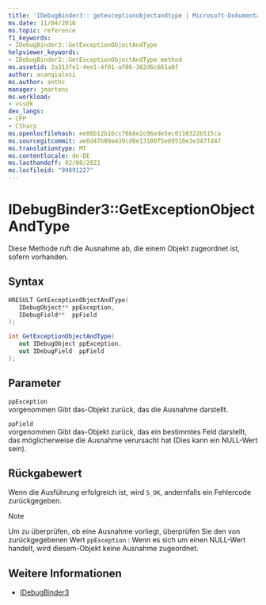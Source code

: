```yaml
---
title: 'IDebugBinder3:: getexceptionobjectandtype | Microsoft-Dokumentation'
ms.date: 11/04/2016
ms.topic: reference
f1_keywords:
- IDebugBinder3::GetExceptionObjectAndType
helpviewer_keywords:
- IDebugBinder3::GetExceptionObjectAndType method
ms.assetid: 2a313fe1-4ee1-4f01-af86-382d6c661a8f
author: acangialosi
ms.author: anthc
manager: jmartens
ms.workload:
- vssdk
dev_langs:
- CPP
- CSharp
ms.openlocfilehash: ee86b12b16cc76b8e2c06ede5ec0110322b515ca
ms.sourcegitcommit: ae6d47b09a439cd0e13180f5e89510e3e347fd47
ms.translationtype: MT
ms.contentlocale: de-DE
ms.lasthandoff: 02/08/2021
ms.locfileid: "99891227"
---
```

# <a name="idebugbinder3getexceptionobjectandtype"></a>IDebugBinder3::GetExceptionObjectAndType
Diese Methode ruft die Ausnahme ab, die einem Objekt zugeordnet ist, sofern vorhanden.

## <a name="syntax"></a>Syntax

```cpp
HRESULT GetExceptionObjectAndType(
   IDebugObject** ppException,
   IDebugField**  ppField
);
```

```csharp
int GetExceptionObjectAndType(
   out IDebugObject ppException,
   out IDebugField  ppField
);
```

## <a name="parameters"></a>Parameter
`ppException`\
vorgenommen Gibt das-Objekt zurück, das die Ausnahme darstellt.

`ppField`\
vorgenommen Gibt das-Objekt zurück, das ein bestimmtes Feld darstellt, das möglicherweise die Ausnahme verursacht hat (Dies kann ein NULL-Wert sein).

## <a name="return-value"></a>Rückgabewert
 Wenn die Ausführung erfolgreich ist, wird `S_OK`, andernfalls ein Fehlercode zurückgegeben.

> [!NOTE]
> Um zu überprüfen, ob eine Ausnahme vorliegt, überprüfen Sie den von zurückgegebenen Wert `ppException` : Wenn es sich um einen NULL-Wert handelt, wird diesem-Objekt keine Ausnahme zugeordnet.

## <a name="see-also"></a>Weitere Informationen
- [IDebugBinder3](../../../extensibility/debugger/reference/idebugbinder3.md)
